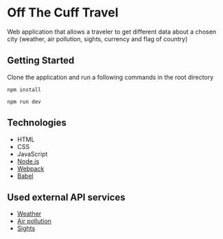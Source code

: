 # Off The Cuff Travel

Web application that allows a traveler to get different data about a chosen city (weather, air pollution, sights, currency and flag of country)

## Getting Started

Clone the application and run a following commands in the root directory

```
npm install
```
```
npm run dev
```

## Technologies

* HTML
* CSS
* JavaScript
* [Node.js](https://nodejs.org/en/)
* [Webpack](https://webpack.js.org/)
* [Babel](https://babeljs.io/)


## Used external API services

* [Weather](https://openweathermap.org/api)
* [Air pollution](https://www.airvisual.com/air-pollution-data-api)
* [Sights](https://www.triposo.com/api/)
